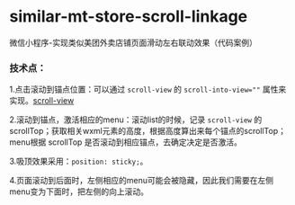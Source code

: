 # similar-mt-store-scroll-linkage
微信小程序-实现类似美团外卖店铺页面滑动左右联动效果（代码案例）

### 技术点：

1.点击滚动到锚点位置：可以通过 `scroll-view` 的 `scroll-into-view=""` 属性来实现。[scroll-view](https://developers.weixin.qq.com/miniprogram/dev/component/scroll-view.html)

2.滚动到锚点，激活相应的menu：滚动list的时候，记录 `scroll-view` 的 scrollTop；获取相关wxml元素的高度，根据高度算出来每个锚点的scrollTop；menu根据 scrollTop 是否滚动到相应锚点，去确定决定是否激活。

3.吸顶效果采用：`position: sticky;`。

4.页面滚动到后面时，左侧相应的menu可能会被隐藏，因此我们需要在左侧menu变为下面时，把左侧的向上滚动。
